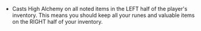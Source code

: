 - Casts High Alchemy on all noted items in the LEFT half of the
  player's inventory. This means you should keep all your runes
  and valuable items on the RIGHT half of your inventory.
